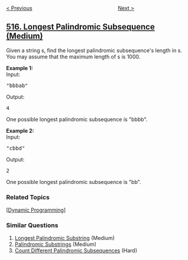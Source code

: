 <!--|This file generated by command(leetcode description); DO NOT EDIT.    |-->
<!--+----------------------------------------------------------------------+-->
<!--|@author    openset <openset.wang@gmail.com>                           |-->
<!--|@link      https://github.com/openset                                 |-->
<!--|@home      https://github.com/openset/leetcode                        |-->
<!--+----------------------------------------------------------------------+-->

[< Previous](../find-largest-value-in-each-tree-row "Find Largest Value in Each Tree Row")
　　　　　　　　　　　　　　　　
[Next >](../super-washing-machines "Super Washing Machines")

## [516. Longest Palindromic Subsequence (Medium)](https://leetcode.com/problems/longest-palindromic-subsequence "最长回文子序列")

<p>
Given a string s, find the longest palindromic subsequence's length in s. You may assume that the maximum length of s is 1000.
</p>

<p><b>Example 1:</b><br>
Input: 
<pre>
"bbbab"
</pre>
Output: 
<pre>
4
</pre>
One possible longest palindromic subsequence is "bbbb".
</p>

<p><b>Example 2:</b><br>
Input:
<pre>
"cbbd"
</pre>
Output:
<pre>
2
</pre>
One possible longest palindromic subsequence is "bb".
</p>

### Related Topics
  [[Dynamic Programming](../../tag/dynamic-programming/README.md)]

### Similar Questions
  1. [Longest Palindromic Substring](../longest-palindromic-substring) (Medium)
  1. [Palindromic Substrings](../palindromic-substrings) (Medium)
  1. [Count Different Palindromic Subsequences](../count-different-palindromic-subsequences) (Hard)
